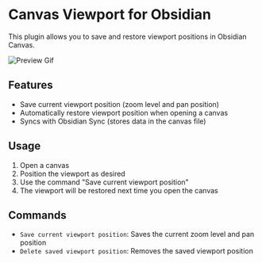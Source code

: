 # Canvas Viewport for Obsidian

This plugin allows you to save and restore viewport positions in Obsidian Canvas.

![Preview Gif](preview.gif)

## Features
- Save current viewport position (zoom level and pan position)
- Automatically restore viewport position when opening a canvas
- Syncs with Obsidian Sync (stores data in the canvas file)

## Usage
1. Open a canvas
2. Position the viewport as desired
3. Use the command "Save current viewport position"
4. The viewport will be restored next time you open the canvas

## Commands
- `Save current viewport position`: Saves the current zoom level and pan position
- `Delete saved viewport position`: Removes the saved viewport position